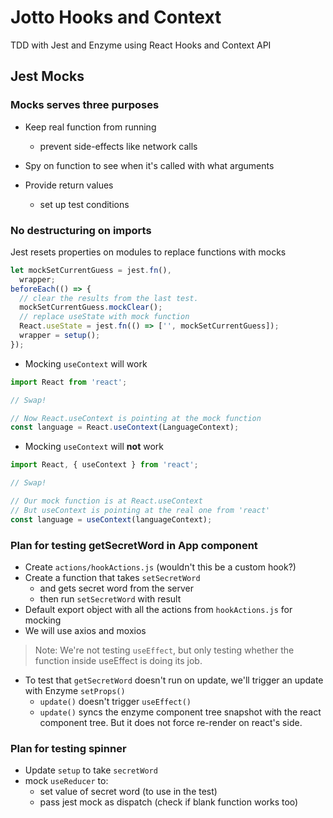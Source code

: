 # Jotto Hooks and Context

TDD with Jest and Enzyme using React Hooks and Context API

## Jest Mocks

### Mocks serves three purposes

- Keep real function from running
  - prevent side-effects like network calls
- Spy on function to see when it's called with what arguments
- Provide return values

  - set up test conditions

### No destructuring on imports

Jest resets properties on modules to replace functions with mocks

```jsx
let mockSetCurrentGuess = jest.fn(),
  wrapper;
beforeEach(() => {
  // clear the results from the last test.
  mockSetCurrentGuess.mockClear();
  // replace useState with mock function
  React.useState = jest.fn(() => ['', mockSetCurrentGuess]);
  wrapper = setup();
});
```

- Mocking `useContext` will work

```jsx
import React from 'react';

// Swap!

// Now React.useContext is pointing at the mock function
const language = React.useContext(LanguageContext);
```

- Mocking `useContext` will **not** work

```jsx
import React, { useContext } from 'react';

// Swap!

// Our mock function is at React.useContext
// But useContext is pointing at the real one from 'react'
const language = useContext(languageContext);
```

### Plan for testing getSecretWord in App component

- Create `actions/hookActions.js` (wouldn't this be a custom hook?)
- Create a function that takes `setSecretWord`
  - and gets secret word from the server
  - then run `setSecretWord` with result
- Default export object with all the actions from `hookActions.js` for mocking
- We will use axios and moxios

> Note: We're not testing `useEffect`, but only testing whether the function inside useEffect is doing its job.

- To test that `getSecretWord` doesn't run on update, we'll trigger an update with Enzyme `setProps()`
  - `update()` doesn't trigger `useEffect()`
  - `update()` syncs the enzyme component tree snapshot with the react component tree. But it does not force re-render on react's side.

### Plan for testing spinner

- Update `setup` to take `secretWord`
- mock `useReducer` to:
  - set value of secret word (to use in the test)
  - pass jest mock as dispatch (check if blank function works too)
